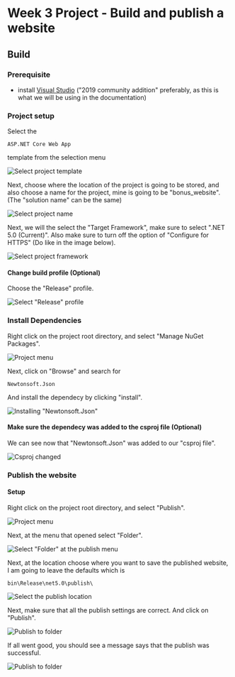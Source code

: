# Week 3 Project - Build and publish a website

## Build

### Prerequisite

* install [Visual Studio](https://visualstudio.microsoft.com/) ("2019 community addition" preferably, as this is what we will be using in the documentation)


### Project setup

Select the

```
ASP.NET Core Web App
```

template from the selection menu

![Select project template](https://github.com/ShaharNaveh/week3_proj/blob/DOC-build-publish/docs/img/SETUP-Template.png)

Next, choose where the location of the project is going to be stored, and also choose a name for the project, mine is going to be "bonus_website". (The "solution name" can be the same)

![Select project name](https://github.com/ShaharNaveh/week3_proj/blob/DOC-build-publish/docs/img/SETUP-Name.png)

Next, we will the select the "Target Framework", make sure to select ".NET 5.0 (Current)". Also make sure to turn off the option of "Configure for HTTPS" (Do like in the image below).

![Select project framework](https://github.com/ShaharNaveh/week3_proj/blob/DOC-build-publish/docs/img/SETUP-Framework.png)

#### Change build profile **(Optional)**
Choose the "Release" profile.

![Select "Release" profile](https://github.com/ShaharNaveh/week3_proj/blob/DOC-build-publish/docs/img/OPTIONAL-Profile.png)

### Install Dependencies

Right click on the project root directory, and select "Manage NuGet Packages".

![Project menu](https://github.com/ShaharNaveh/week3_proj/blob/DOC-build-publish/docs/img/GENERAL-Right_Click_Menu.png)

Next, click on "Browse" and search for

```
Newtonsoft.Json
```

And install the dependecy by clicking "install".

![Installing "Newtonsoft.Json"](https://github.com/ShaharNaveh/week3_proj/blob/DOC-build-publish/docs/img/DEP-Install_Newtonsoft_Json.png)

#### Make sure the dependecy was added to the csproj file **(Optional)**
We can see now that "Newtonsoft.Json" was added to our "csproj file".

![Csproj changed](https://github.com/ShaharNaveh/week3_proj/blob/DOC-build-publish/docs/img/OPTIONAL-Csproj_Changed.png)

### Publish the website

#### Setup

Right click on the project root directory, and select "Publish".

![Project menu](https://github.com/ShaharNaveh/week3_proj/blob/DOC-build-publish/docs/img/GENERAL-Right_Click_Menu.png)

Next, at the menu that opened select "Folder".

![Select "Folder" at the publish menu](https://github.com/ShaharNaveh/week3_proj/blob/DOC-build-publish/docs/img/PUBLISH-SETUP-Menu.png)

Next, at the location choose where you want to save the published website, I am going to leave the defaults which is

```
bin\Release\net5.0\publish\
```

![Select the publish location](https://github.com/ShaharNaveh/week3_proj/blob/DOC-build-publish/docs/img/PUBLISH-SETUP-Location.png)

Next, make sure that all the publish settings are correct. And click on "Publish".

![Publish to folder](https://github.com/ShaharNaveh/week3_proj/blob/DOC-build-publish/docs/img/PUBLISH-SETUP-Ready.png)

If all went good, you should see a message says that the publish was successful.

![Publish to folder](https://github.com/ShaharNaveh/week3_proj/blob/DOC-build-publish/docs/img/PUBLISH-SETUP-Successful.png)

